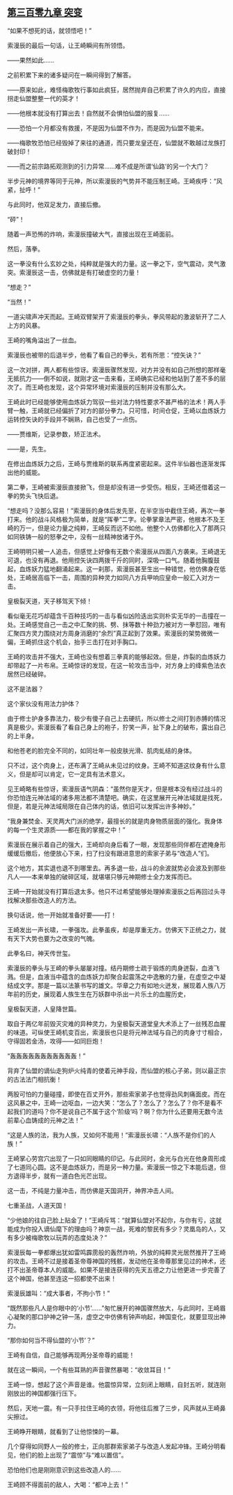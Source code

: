 ## [第三百零九章 突变](https://www.xxbiquge.com/11_11207/9186385.html)


  “如果不想死的话，就领悟吧！”

  索漫辰的最后一句话，让王崎瞬间有所领悟。

  ——果然如此……

  之前积累下来的诸多疑问在一瞬间得到了解答。

  ——原来如此，难怪梅歌牧行事如此疯狂，居然抛弃自己积累了许久的内应，直接拐走仙盟整整一代的英才！

  ——他根本就没有打算出去！自然就不会惧怕仙盟的报复……

  ——恐怕一个月都没有救援，不是因为仙盟不作为，而是因为仙盟不能来。

  ——梅歌牧恐怕已经毁掉了来往的通道，而只要龙皇还在，仙盟就不敢越过龙族打破封印！

  ——而之前宗路拓观测到的引力异常……难不成是所谓‘仙路’的另一个大门？

  半步元神的境界等同于元神，所以索漫辰的气势并不能压制王崎。王崎疾呼：“风紧，扯呼！”

  与此同时，他双足发力，直接后撤。

  “砰”！

  随着一声恐怖的炸响，索漫辰撞破大气，直接出现在王崎面前。

  然后，落拳。

  这一拳没有什么玄妙之处，纯粹就是强大的力量。这一拳之下，空气震动，灵气激突。索漫辰这一击，仿佛就是有打破虚空的力量！

  “想走？”

  “当然！”

  一道尖啸声冲天而起。王崎双臂架开了索漫辰的拳头，拳风带起的激波斩开了二人上方的风暴。

  王崎的嘴角溢出了一丝血。

  索漫辰也被带的后退半步，他看了看自己的拳头，若有所思：“控矢诀？”

  这一次对拼，两人都有些惊讶。索漫辰骤然发现，对方并没有如自己所想的那样毫无抵抗力——倒不如说，就刚才这一击来看，王崎确实已经和他站到了差不多的层次了。而王崎也发现，这个异常环境对索漫辰的压制并没有那么大。

  王崎此时已经能够使用血炼妖力驾驭一些对法力特性要求不甚严格的法术！两人手臂一触，王崎就已经偏折了对方的部分拳力。只可惜，时间仓促，王崎以血炼妖力运转控矢诀的手段并不娴熟，自己也受了一点伤。

  ——贾维斯，记录参数，矫正法术。

  ——是，先生。

  在修出血炼妖力之后，王崎与贾维斯的联系再度紧密起来。这件半仙器也逐渐发挥出他的威能。

  第二拳，王崎被索漫辰直接掀飞，但是却没有进一步受伤。相反，王崎还借着这一拳的势头飞快后退。

  “想走吗？没那么容易！”索漫辰的身体后发先至，在半空当中截住王崎，再次一拳打来。他的战斗风格极为简单，就是“挥拳”二字。论拳掌章法严密，他根本不及王崎的万一，但是论力量之纯粹，王崎反而远不如他。他整个人仿佛都化入了那两只如同铁铸一般的怒拳之中，没有一丝精神放诸于外。

  王崎明明只被一人追击，但感觉上好像有无数个索漫辰从四面八方袭来。王崎退无可退，也没有再退。他用控矢诀四两拨千斤的同时，深吸一口气。随着他胸腹鼓起，血炼妖力猛地翻涌起来。这一刹那，索漫辰甚至生出一种错觉，他仿佛身在低处，王崎居高临下一击，周围的异种灵力如同八方兵甲响应皇命一般汇入对方一击。

  皇极裂天道，天子移驾天下倾！

  看似毫无花巧却蕴含千百种技巧的一击与看似凶险迭出实则朴实无华的一击撞在一处。王崎感觉自己一击之中汇聚的挑、劈、抹等数十种劲力被对方一拳怼回，唯有汇聚四方灵力围绕对方周身消磨的“余烈”真正起到了效果。索漫辰的架势微微一偏，王崎抓住这个机会，抬手三击打在对手胸口。

  王崎的攻击并不强大，王崎也没有想着三拳真的能够起效。但是，炸裂的血炼妖力却带起了一片布帛。王崎惊讶的发现，在这一轮攻击当中，对方身上的绛紫色法衣居然已经破碎。

  这不是法器？

  这个家伙没有用法力护体？

  由于修士护身多靠法力，极少有傻子自己上去硬抗，所以修士之间打到赤膊的情况真是极少。索漫辰看了看自己身上的袍子，狞笑一声，扯下身上的破布，露出自己的上半身。

  和他苍老的脸完全不同的，如同壮年一般皮肤光滑、肌肉虬结的身体。

  只不过，这个肉身上，还布满了王崎从未见过的纹身。王崎不知道这纹身有什么意义，但是却可以肯定，它一定具有法术意义。

  见王崎略有些惊讶，索漫辰语气阴森：“虽然你是天才，但是根本没有经过战斗的你恐怕连元神法域的诸多用法都不清楚吧。确实，在这里展开元神法域就是找死，但是，若是元神法域局限在自己体内的话，依旧可以发挥出许多神妙。”

  “我身兼焚金、天灵两大门派的绝学，最擅长的就是肉身物质层面的强化。我身体的每一个生灵源质——都在我的掌握之中！”

  索漫辰在展示着自己的强大，王崎却向身后看了一眼，发现那些同伴都在遮掩身形缓缓后撤后，他便放心下来，扫了扫没有跟进意思的索家子弟与“改造人”们。

  这个地方，其实退也退不到哪里去。再多退一些，战斗的余波就势必会波及到那些凡人——本来单独的破碎区域，就堪堪只够元神期修士全力发挥而已。

  王崎一开始就没有打算后退太多。他只不过希望能够处理掉索漫辰之后再回过头寻找解决那些改造人的方法。

  换句话说，他一开始就准备好要——打！

  王崎发出一声长啸，一拳强攻。此拳虽疾，却是厚重无方。仿佛天下正统之力，就有天下大势也要为之改变的气魄。

  此拳名曰，神天传世玺。

  索漫辰的拳头与王崎的拳头屡屡对撞。结丹期修士疏于锻炼的肉身迸裂，血液飞溅。但是，血液当中蕴含的血炼妖力却聚合起震荡之中逸散的力量，在虚空之中凝结成文字。那是一篇以法篆书写的雄文。华章之力有如地火迸发，展现着人族八万年前的历史，展现着人族生生在万妖群中杀出一片乐土的血腥历史，

  皇极裂天道，人皇降世篇。

  取自于两亿年前毁灭灾难的异种灵力，为皇极裂天道堂皇大术添上了一丝残忍血腥的味道。可纵使王崎机变百出，索漫辰也只是将元神法域与自己的肉身寸寸相合，守得固若金汤，攻得——如同巨炮！

  “轰轰轰轰轰轰轰轰轰轰轰！”

  背弃了仙盟的谪仙走狗炉火纯青的使着元神手段，而仙盟的核心子弟，则以最正宗的古法法门相抗衡！

  两股可怕的力量碰撞，即使在百丈开外，那些索家弟子也觉得劲风刺痛面皮。而在这风暴之中，王崎一边呕血，一边大笑：“怎么了？怎么了？怎么了？你不是看不起我们的道吗？你不是说自己不属于这个‘阶级’吗？啊？你为什么还要用无数今法前辈心血铸成的元神之法！”

  “这是人族的法，我为人族，又如何不能用！”索漫辰长啸：“人族不是你们的人族！”

  王崎掌心劳宫穴出现了一只如同眼睛的印记。与此同时，金光与白光在他身周形成了七道同心圆。这不是血炼妖力，而是另一种力量。索漫辰一惊之下本能后退，但方退得半步，就有一道白色光芒出现。

  这一击，不纯是力量冲击，而仿佛是天国洞开，神界冲击人间。

  七重圣战，人道天国！

  “少他娘的往自己脸上贴金了！”王崎斥骂：“就算仙盟对不起你，与你有亏，这就能成为你投入谪仙麾下的理由吗？神京一战，死难的黎民有多少？灵凰岛的人，又有多少被梅歌牧以玩弄的态度处决？”

  索漫辰每一拳都爆出犹如雷鸣霹雳般的轰然炸响，外放的纯粹灵光居然推开了王崎的攻击。王崎不过是接着圣帝尊神国的残骸，发动他在圣帝尊那里见过的神术，还打不出圣帝尊本人的威能。如果不是接连获得的先天五德之力让他更进一步完善了这个神国，他甚至连这一招都使不出来！

  索漫辰雄叫：“成大事者，不拘小节！”

  “既然那些凡人是你眼中的‘小节’……”匆忙展开的神国骤然放大，与此同时，王崎眉心凝聚的那口护神之钟一荡，虚空之中仿佛有钟声响起，神国变化，就要显现出神力。

  “那你如何当不得仙盟的‘小节’？”

  王崎有自信，自己能够再现两分圣帝尊的威能！

  就在这一瞬间，一个有些耳熟的声音骤然暴喝：“收敛耳目！”

  王崎一惊，想起了这个声音是谁。他震惊异常，立刻闭上眼睛，自封五听，就连刚刚放出的神国都强行压下。

  然后，天地一震。有一只手拉住王崎的衣领，将他往后推了三步，风声就从王崎鼻尖擦过。

  王崎睁开眼睛，就看到了让他惊悚的一幕。

  几个穿得如同野人一般的修士，正向那群索家弟子与改造人发起冲锋。王崎分明看见，他们的脸上出现了“震惊”与“难以置信”。

  恐怕他们也是刚刚意识到这些改造人的……

  王崎顾不得面前的敌人，大喝：“都冲上去！”
